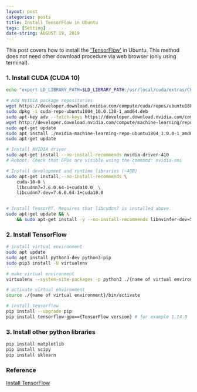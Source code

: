 ```yaml
---
layout: post
categories: posts
title: Install TensorFlow in Ubuntu
tags: [Setting]
date-string: AUGUST 19, 2019
---
```


This post covers how to install the <a href="http://www.tensorflow.org">'TensorFlow'</a> in Ubuntu. This method does not need other download procedure via web browser (only using terminal).

### 1. Install CUDA (CUDA 10)

``` sh
echo "export LD_LIBRARY_PATH=$LD_LIBRARY_PATH:/usr/local/cuda/extras/CUPTI/lib64" >> .bashrc

# Add NVIDIA package repositories
wget https://developer.download.nvidia.com/compute/cuda/repos/ubuntu1804/x86_64/cuda-repo-ubuntu1804_10.0.130-1_amd64.deb
sudo dpkg -i cuda-repo-ubuntu1804_10.0.130-1_amd64.deb
sudo apt-key adv --fetch-keys https://developer.download.nvidia.com/compute/cuda/repos/ubuntu1804/x86_64/7fa2af80.pub
wget http://developer.download.nvidia.com/compute/machine-learning/repos/ubuntu1804/x86_64/nvidia-machine-learning-repo-ubuntu1804_1.0.0-1_amd64.deb
sudo apt-get update
sudo apt install ./nvidia-machine-learning-repo-ubuntu1804_1.0.0-1_amd64.deb
sudo apt-get update

# Install NVIDIA driver
sudo apt-get install --no-install-recommends nvidia-driver-410
# Reboot. Check that GPUs are visible using the command: nvidia-smi

# Install development and runtime libraries (~4GB)
sudo apt-get install --no-install-recommends \
	cuda-10-0 \
	libcudnn7=7.6.0.64-1+cuda10.0  \
	libcudnn7-dev=7.6.0.64-1+cuda10.0


# Install TensorRT. Requires that libcudnn7 is installed above.
sudo apt-get update && \
    && sudo apt-get install -y --no-install-recommends libnvinfer-dev=5.1.5-1+cuda10.0
```

### 2. Install TensorFlow

``` sh
# install virtual environment
sudo apt update
sudo apt install python3-dev python3-pip
sudo pip3 install -U virtualenv

# make virtual environment
virtualenv --system-site-packages -p python3 ./{name of virtual environment} # for example venv

# activate virtual environment
source ./{name of virtual environment}/bin/activate

# install tensorflow
pip install --upgrade pip
pip install tensorflow-gpu=={TensorFlow version} # for example 1.14.0
```

### 3. Install other python libraries

``` sh
pip install matplotlib
pip install scipy
pip install sklearn
```

### Reference
<a href="https://www.tensorflow.org/install">Install TensorFlow</a>
